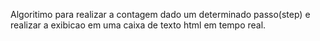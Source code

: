 Algoritimo para realizar a contagem dado um determinado passo(step) e realizar a exibicao em uma caixa de texto html em tempo real.
